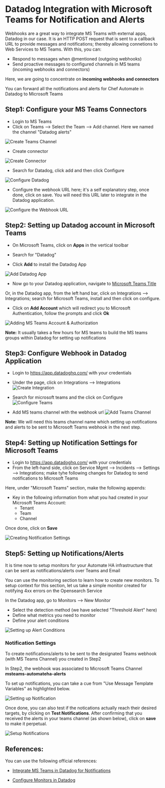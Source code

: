 # Datadog Integration with Microsoft Teams for Notification and Alerts

Webhooks are a great way to integrate MS Teams with external apps, Datadog in our case. It is an HTTP POST request that is sent to a callback URL to provide messages and notifications; thereby allowing connetions to Web Services to MS Teams. With this, you can:

* Respond to messages when @mentioned (outgoing webhooks)
* Send proactive messages to configured channels in MS teams (incoming webhooks and connectors)

Here, we are going to concentrate on **incoming webhooks and connectors** 

You can forward all the notifications and alerts for Chef Automate in Datadog to Microsoft Teams 



## Step1: Configure your MS Teams Connectors

* Login to MS Teams
* Click on Teams --> Select the Team --> Add channel. Here we named the channel "Datadog alerts"

![Create Teams Channel](Images/Create-Teams-Channel.png)

* Create connector
  

![Create Connector](Images/Creating-Connectors.png)

* Search for Datadog, click add and then click Configure


![Configure Datadog](Images/Configure-Datadog-Teams.png)


* Configure the webhook URL here; it's a self explanatory step, once done, click on save. You will need this URL later to integrate in the Datadog application.


![Configure the Webhook URL](Images/Datadog-webhook-url.png)


## Step2: Setting up Datadog account in Microsoft Teams 

* On Microsoft Teams, click on **Apps** in the vertical toolbar

* Search for "Datadog" 

* Click **Add** to install the Datadog App


![Add Datadog App](Images/Add-Datadog-on-Teams.png)
  
* Now go to your Datadog application, navigate to [Microsoft Teams Title](https://app.datadoghq.com/account/settings?_gl=1*2j0s4k*_gcl_au*MjYxMTI0MTE2LjE2ODYyMDIwNDQ.*_ga*MjEyMDkyMzE0Mi4xNjg2MjAyMDQ0*_ga_KN80RDFSQK*MTY4Njk0NDc1MS4xMi4xLjE2ODY5NDQ3NzguMzMuMC4w*_fplc*RVglMkIxRzJRUmRCWjB2em8lMkZ0Z0Q1U05FN1l0UVNHUDYwU2tsQ3VIeTVFZ2Naa1kzY3lhYnBhSWU5bzNPYWREWWlWS245VlJqdndKN1ZNZlR5bk1rRERhbExMMzByNCUyRlMlMkY2a0dJdHAyNWxrQnYwNHZHa1U2VkhnSUJrWjNpdkElM0QlM0Q.#integrations/microsoft-teams) 

Or, in the Datadog app, from the left hand bar, click on Integrations --> Integrations; search for Microsoft Teams, install and then click on configure.
  

* Click on **Add Account** which will redirect you to Microsoft Authentication, follow the prompts and click **Ok**

![Adding MS Teams Account & Authorization](Images/Authorize-Integration-Datadog-MSteams.png)


**Note:** It usually takes a few hours for MS teams to build the MS teams groups within Datadog for setting up notifications





## Step3: Configure Webhook in Datadog Application

* Login to https://app.datadoghq.com/ with your credentials
* Under the page, click on Integrations --> Integrations
![Create Integration](Images/Create-Integrations.png)

* Search for microsoft teams and the click on Configure
![Configure Teams](Images/Datadog-Integrations.png)

* Add MS teams channel with the webhook url
![Add Teams Channel](Images/Add-Teams-Channel.png)


**Note:** We will need this teams channel name which setting up notifications and alerts to be sent to Microsoft Teams webhook in the next step. 


## Step4: Setting up Notification Settings for Microsoft Teams 

* Login to https://app.datadoghq.com/ with your credentials
* From the left-hand side, click on Service Mgmt --> Incidents --> Settings --> Integrations; make tyhe following changes for Datadog to send notifications to Microsoft Teams 

Here, under "Microsoft Teams" section, make the following appends:
* Key in the following information from what you had created in your Microsoft Teams Account:
  * Tenant
  * Team
  * Channel

Once done, click on **Save**


![Creating Notification Settings](Images/Creating-Notification-Settings.png)


## Step5: Setting up Notifications/Alerts 

It is time now to setup monitors for your Automate HA infrastructure that can be sent as notifications/alerts over Teams and Email

You can use the monitoring section to learn how to create new monitors. To setup context for this section, let us take a simple monitor created for notifying 4xx errors on the Opensearch Service

In the Datadog app, go to Monitors --> New Monitor

* Select the detection method (we have selected "Threshold Alert" here)
* Define what metrics you need to monitor
* Define your alert conditions

![Setting up Alert Conditions](Images/Setting-up-Alert.png)

### Notification Settings

To create notifications/alerts to be sent to the designated Teams webhook (with MS Teams Channel) you created in Step2

In Step2, the webhook was associated to Microsoft Teams Channel **msteams-automateha-alerts**

To set up notifications, you can take a cue from "Use Message Template Variables" as highlighted below.

![Setting up Notification](Images/Setting-up-Notifications.png)


Once done, you can also test if the notications actually reach their desired targets, by clicking on **Test Notifications**. After confirming that you received the alerts in your teams channel (as shown below), click on **save** to make it perpetual. 

![Setup Notifications](Images/Teams-Notification.png)


## References:

You can use the following official references:

* [Integrate MS Teams in Datadog for Notifications](https://docs.datadoghq.com/integrations/microsoft_teams/#send-monitor-notifications-to-a-microsoft-teams-channel)

* [Configure Monitors in Datadog](https://docs.datadoghq.com/monitors/configuration/?tab=thresholdalert#notify-your-team)

